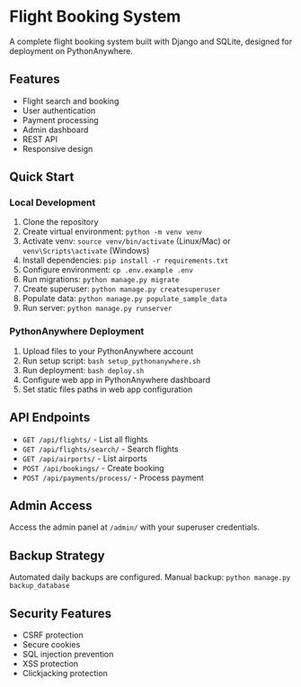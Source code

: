 # Flight Booking System

A complete flight booking system built with Django and SQLite, designed for deployment on PythonAnywhere.

## Features

- Flight search and booking
- User authentication
- Payment processing
- Admin dashboard
- REST API
- Responsive design

## Quick Start

### Local Development

1. Clone the repository
2. Create virtual environment: `python -m venv venv`
3. Activate venv: `source venv/bin/activate` (Linux/Mac) or `venv\Scripts\activate` (Windows)
4. Install dependencies: `pip install -r requirements.txt`
5. Configure environment: `cp .env.example .env`
6. Run migrations: `python manage.py migrate`
7. Create superuser: `python manage.py createsuperuser`
8. Populate data: `python manage.py populate_sample_data`
9. Run server: `python manage.py runserver`

### PythonAnywhere Deployment

1. Upload files to your PythonAnywhere account
2. Run setup script: `bash setup_pythonanywhere.sh`
3. Run deployment: `bash deploy.sh`
4. Configure web app in PythonAnywhere dashboard
5. Set static files paths in web app configuration

## API Endpoints

- `GET /api/flights/` - List all flights
- `GET /api/flights/search/` - Search flights
- `GET /api/airports/` - List airports
- `POST /api/bookings/` - Create booking
- `POST /api/payments/process/` - Process payment

## Admin Access

Access the admin panel at `/admin/` with your superuser credentials.

## Backup Strategy

Automated daily backups are configured. Manual backup: `python manage.py backup_database`

## Security Features

- CSRF protection
- Secure cookies
- SQL injection prevention
- XSS protection
- Clickjacking protection